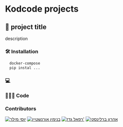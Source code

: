 # Kodcode projects

## 🚀 project title
description

### 🛠️ Installation

```bash
  docker-compose
  pip instal ...
```
### 💻

### 👨🏻‍💻 Code

### Contributors

[<img src="https://images.weserv.nl/?url=avatars.githubusercontent.com/yosi-miller?v=4&h=50&w=50&fit=cover&mask=circle&maxage=7d" title="יוסי מילר" />](https://github.com/yosi-miller)
[<img src="https://images.weserv.nl/?url=avatars.githubusercontent.com/benioren1?v=4?&h=50&w=50&fit=cover&mask=circle&maxage=7d" title="בנימין אורנשטיין" />](https://github.com/benioren1)
[<img src="https://images.weserv.nl/?url=avatars.githubusercontent.com/RafiGedge?v=4?&h=50&w=50&fit=cover&mask=circle&maxage=7d" title="רפאל גדז'" />](https://github.com/RafiGedge)
[<img src="https://images.weserv.nl/?url=avatars.githubusercontent.com/deltaforce26?v=4?&h=50&w=50&fit=cover&mask=circle&maxage=7d" title="אהרון ברלינסקי" />](https://github.com/deltaforce26)
